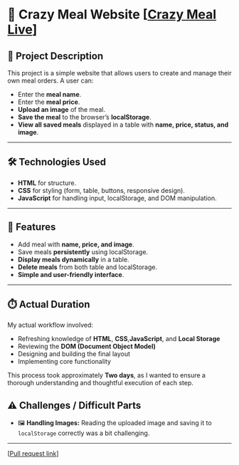 # 🍔 Crazy Meal Website [[Crazy Meal Live](https://baraahadi.github.io/crazy.meal/)]

## 📌 Project Description

This project is a simple website that allows users to create and manage their own meal orders. A user can:

- Enter the **meal name**.
- Enter the **meal price**.
- **Upload an image** of the meal.
- **Save the meal** to the browser’s **localStorage**.
- **View all saved meals** displayed in a table with **name, price, status, and image**.

---

## 🛠️ Technologies Used

- **HTML** for structure.
- **CSS** for styling (form, table, buttons, responsive design).
- **JavaScript** for handling input, localStorage, and DOM manipulation.

---

## 🚀 Features

- Add meal with **name, price, and image**.
- Save meals **persistently** using localStorage.
- **Display meals dynamically** in a table.
- **Delete meals** from both table and localStorage.
- **Simple and user-friendly interface**.

---

## ⏱️ Actual Duration

My actual workflow involved:

- Refreshing knowledge of **HTML**, **CSS**,**JavaScript**, and **Local Storage**
- Reviewing the **DOM (Document Object Model)**
- Designing and building the final layout
- Implementing core functionality

This process took approximately **Two days**, as I wanted to ensure a thorough understanding and thoughtful execution of each step.

## ⚠️ Challenges / Difficult Parts

- 🖼️ **Handling Images:** Reading the uploaded image and saving it to `localStorage` correctly was a bit challenging.  

---
[[Pull request link](https://github.com/Baraahadi/crazy-meal/pull/2)]
